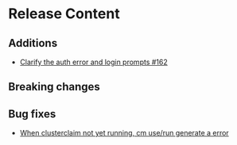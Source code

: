[comment]: # ( Copyright Contributors to the Open Cluster Management project )
# Release Content
## Additions

- [Clarify the auth error and login prompts #162](https://github.com/stolostron/cm-cli/issues/162)
## Breaking changes

## Bug fixes

- [When clusterclaim not yet running, cm use/run generate a error](https://github.com/stolostron/cm-cli/issues/167)

